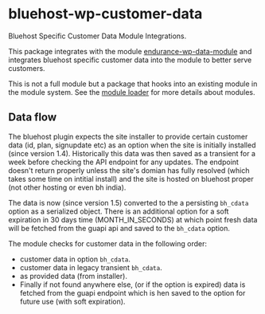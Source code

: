 # bluehost-wp-customer-data
Bluehost Specific Customer Data Module Integrations.

This package integrates with the module [endurance-wp-data-module](https://github.com/bluehost/endurance-wp-module-data/) and integrates bluehost specific customer data into the module to better serve customers. 

This is not a full module but a package that hooks into an existing module in the module system. See the [module loader](https://github.com/bluehost/endurance-wp-module-loader/) for more details about modules.

## Data flow

The bluehost plugin expects the site installer to provide certain customer data (id, plan, signupdate etc) as an option when the site is initially installed (since version 1.4). Historically this data was then saved as a transient for a week before checking the API endpoint for any updates. The endpoint doesn't return properly unless the site's domian has fully resolved (which takes some time on intitial install) and the site is hosted on bluehost proper (not other hosting or even bh india). 

The data is now (since version 1.5) converted to the a persisting `bh_cdata` option as a serialized object. There is an additional option for a soft expiration in 30 days time (MONTH_IN_SECONDS) at which point fresh data will be fetched from the guapi api and saved to the `bh_cdata` option.

The module checks for customer data in the following order:
- customer data in option `bh_cdata`.
- customer data in legacy transient `bh_cdata`.
- as provided data (from installer).
- Finally if not found anywhere else, (or if the option is expired) data is fetched from the guapi endpoint which is hen saved to the option for future use (with soft expiration).

